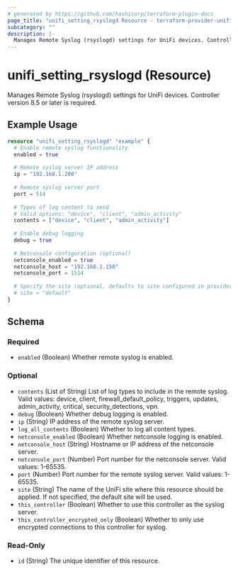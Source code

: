 ```yaml
---
# generated by https://github.com/hashicorp/terraform-plugin-docs
page_title: "unifi_setting_rsyslogd Resource - terraform-provider-unifi"
subcategory: ""
description: |-
  Manages Remote Syslog (rsyslogd) settings for UniFi devices. Controller version 8.5 or later is required.
---
```


# unifi_setting_rsyslogd (Resource)

Manages Remote Syslog (rsyslogd) settings for UniFi devices. Controller version 8.5 or later is required.

## Example Usage

```terraform
resource "unifi_setting_rsyslogd" "example" {
  # Enable remote syslog functionality
  enabled = true
  
  # Remote syslog server IP address
  ip = "192.168.1.200"
  
  # Remote syslog server port
  port = 514
  
  # Types of log content to send
  # Valid options: "device", "client", "admin_activity"
  contents = ["device", "client", "admin_activity"]
  
  # Enable debug logging
  debug = true
  
  # Netconsole configuration (optional)
  netconsole_enabled = true
  netconsole_host = "192.168.1.150"
  netconsole_port = 1514
  
  # Specify the site (optional, defaults to site configured in provider, otherwise "default")
  # site = "default"
}
```

<!-- schema generated by tfplugindocs -->
## Schema

### Required

- `enabled` (Boolean) Whether remote syslog is enabled.

### Optional

- `contents` (List of String) List of log types to include in the remote syslog. Valid values: device, client, firewall_default_policy, triggers, updates, admin_activity, critical, security_detections, vpn.
- `debug` (Boolean) Whether debug logging is enabled.
- `ip` (String) IP address of the remote syslog server.
- `log_all_contents` (Boolean) Whether to log all content types.
- `netconsole_enabled` (Boolean) Whether netconsole logging is enabled.
- `netconsole_host` (String) Hostname or IP address of the netconsole server.
- `netconsole_port` (Number) Port number for the netconsole server. Valid values: 1-65535.
- `port` (Number) Port number for the remote syslog server. Valid values: 1-65535.
- `site` (String) The name of the UniFi site where this resource should be applied. If not specified, the default site will be used.
- `this_controller` (Boolean) Whether to use this controller as the syslog server.
- `this_controller_encrypted_only` (Boolean) Whether to only use encrypted connections to this controller for syslog.

### Read-Only

- `id` (String) The unique identifier of this resource.

